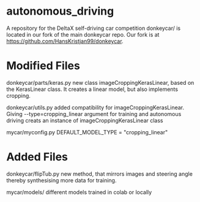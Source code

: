 # autonomous_driving
 A repository for the DeltaX self-driving car competition
donkeycar/ is located in our fork of the main donkeycar repo. Our fork is at https://github.com/HansKristjan99/donkeycar. 
# Modified Files
donkeycar/parts/keras.py
new class imageCroppingKerasLinear, based on the KerasLinear class. It creates a linear model, but also implements cropping.

donkeycar/utils.py
added compatibility for imageCroppingKerasLinear. Giving --type=cropping_linear argument for training and autonomous driving creats an instance of imageCroppingKerasLinear class

mycar/myconfig.py
DEFAULT_MODEL_TYPE = "cropping_linear"

# Added Files
donkeycar/flipTub.py
new method, that mirrors images and steering angle thereby synthesising more data for training.

mycar/models/
different models trained in colab or locally

